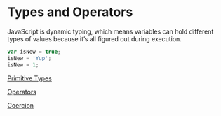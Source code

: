 # Types and Operators

JavaScript is dynamic typing, which means variables can hold different types of values because it’s all figured out during execution.

```jsx
var isNew = true;
isNew = 'Yup';
isNew = 1;
```

[Primitive Types](https://github.com/LynchzDEV/JavaScript-GUY/blob/main/JavaScript/Types%20and%20Operators%20/Primitive%20Types.md)

[Operators](https://github.com/LynchzDEV/JavaScript-GUY/blob/main/JavaScript/Types%20and%20Operators%20/Operators.md)

[Coercion](https://github.com/LynchzDEV/JavaScript-GUY/blob/main/JavaScript/Types%20and%20Operators%20/Coercion.md)
